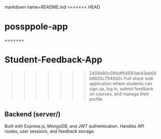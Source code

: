 markdown name=README.md
<<<<<<< HEAD
# possppole-app
=======
# Student-Feedback-App
>>>>>>> 2408e80c5ff4df64593ab43eb68b6835c7949d2c
Full-stack web application where students can sign up, log in, submit  feedback on courses, and manage their profile.
## Backend (server/)
Built with Express.js, MongoDB, and JWT authentication. Handles API routes, user sessions, and feedback storage.

